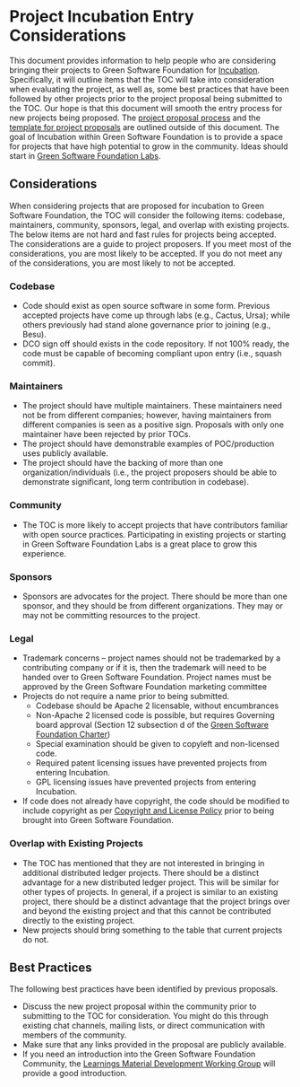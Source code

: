 # Project Incubation Entry Considerations
This document provides information to help people who are considering bringing their projects to Green Software Foundation for [Incubation](./project-lifecycle.md#incubation). Specifically, it will outline items that the TOC will take into consideration when evaluating the project, as well as, some best practices that have been followed by other projects prior to the project proposal being submitted to the TOC. Our hope is that this document will smooth the entry process for new projects being proposed. The [project proposal process](./project-lifecycle.md#proposal) and the [template for project proposals](https://hyperledger.github.io/hyperledger-hip/) are outlined outside of this document. The goal of Incubation within Green Software Foundation is to provide a space for projects that have high potential to grow in the community. Ideas should start in [Green Software Foundation Labs](https://labs.hyperledger.org/).

## Considerations
When considering projects that are proposed for incubation to Green Software Foundation, the TOC will consider the following items: codebase, maintainers, community, sponsors, legal, and overlap with existing projects. The below items are not hard and fast rules for projects being accepted. The considerations are a guide to project proposers. If you meet most of the considerations, you are most likely to be accepted. If you do not meet any of the considerations, you are most likely to not be accepted.

### Codebase
* Code should exist as open source software in some form. Previous accepted projects have come up through labs (e.g., Cactus, Ursa); while others previously had stand alone governance prior to joining (e.g., Besu).
* DCO sign off should exists in the code repository. If not 100% ready, the code must be capable of becoming compliant upon entry (i.e., squash commit).

### Maintainers
* The project should have multiple maintainers. These maintainers need not be from different companies; however, having maintainers from different companies is seen as a positive sign. Proposals with only one maintainer have been rejected by prior TOCs.
* The project should have demonstrable examples of POC/production uses publicly available.
* The project should have the backing of more than one organization/individuals (i.e., the project proposers should be able to demonstrate significant, long term contribution in codebase).

### Community
* The TOC is more likely to accept projects that have contributors familiar with open source practices. Participating in existing projects or starting in Green Software Foundation Labs is a great place to grow this experience.

### Sponsors
* Sponsors are advocates for the project. There should be more than one sponsor, and they should be from different organizations. They may or may not be committing resources to the project.

### Legal
* Trademark concerns – project names should not be trademarked by a contributing company or if it is, then the trademark will need to be handed over to Green Software Foundation. Project names must be approved by the Green Software Foundation marketing committee
* Projects do not require a name prior to being submitted.
  * Codebase should be Apache 2 licensable, without encumbrances
  * Non-Apache 2 licensed code is possible, but requires Governing board approval (Section 12 subsection d of the [Green Software Foundation Charter](https://www.hyperledger.org/about/charter))
  * Special examination should be given to copyleft and non-licensed code.
  * Required patent licensing issues have prevented projects from entering Incubation.
  * GPL licensing issues have prevented projects from entering Incubation.
* If code does not already have copyright, the code should be modified to include copyright as per [Copyright and License Policy](https://wiki.hyperledger.org/display/TSC/Copyright+and+License+Policy) prior to being brought into Green Software Foundation.

### Overlap with Existing Projects
* The TOC has mentioned that they are not interested in bringing in additional distributed ledger projects. There should be a distinct advantage for a new distributed ledger project. This will be similar for other types of projects. In general, if a project is similar to an existing project, there should be a distinct advantage that the project brings over and beyond the existing project and that this cannot be contributed directly to the existing project.
* New projects should bring something to the table that current projects do not.  

## Best Practices
The following best practices have been identified by previous proposals.

* Discuss the new project proposal within the community prior to submitting to the TOC for consideration. You might do this through existing chat channels, mailing lists, or direct communication with members of the community.
* Make sure that any links provided in the proposal are publicly available.
* If you need an introduction into the Green Software Foundation Community, the [Learnings Material Development Working Group](https://wiki.hyperledger.org/display/LMDWG) will provide a good introduction.

